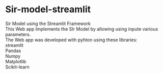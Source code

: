 # Sir-model-streamlit
Sir Model using the Streamlit Framework<br/>
This Web app Implements the SIr Model by allowing using inpute various parameters.<br/>
The Web app was developed with pyhton using these libraries:<br/>
streamlit<br/>
Pandas<br/>
Numpy<br/>
Matplotlib<br/>
Scikit-learn<br/>
